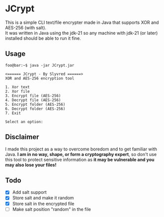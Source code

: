 # JCrypt
This is a simple CLI text/file encrypter made in Java that supports XOR and AES-256 (with salt).  
It was written in Java using the jdk-21 so any machine with jdk-21 (or later) installed should be able to run it fine.

## Usage

```console
foo@bar:~$ java -jar JCrypt.jar

<====== JCrypt - By Slyvred ======>
XOR and AES-256 encryption tool

1. Xor text
2. Xor file
3. Encrypt file (AES-256)
4. Decrypt file (AES-256)
5. Encrypt folder (AES-256)
6. Decrypt folder (AES-256)
7. Exit

Select an option: 
```

## Disclaimer

I made this project as a way to overcome boredom and to get familiar with Java. **I am in no way, shape, or form a cryptography expert**, 
so don't use this tool to protect sensitive information as **it may be vulnerable and you may also lose your files!**

## Todo
- [x] Add salt support
- [x] Store salt and make it random
- [x] Store salt in the encrypted file
- [ ] Make salt position "random" in the file
